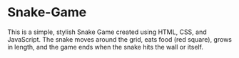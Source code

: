 # Snake-Game
This is a simple, stylish Snake Game created using HTML, CSS, and JavaScript. The snake moves around the grid, eats food (red square), grows in length, and the game ends when the snake hits the wall or itself.
